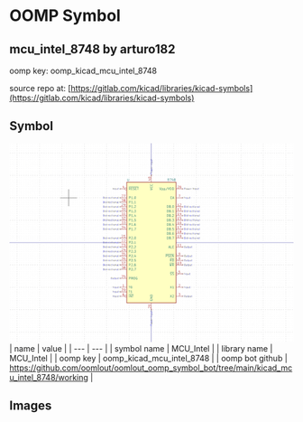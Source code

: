 # OOMP Symbol  
## mcu_intel_8748  by arturo182  
  
oomp key: oomp_kicad_mcu_intel_8748  
  
source repo at: [https://gitlab.com/kicad/libraries/kicad-symbols](https://gitlab.com/kicad/libraries/kicad-symbols)  
## Symbol  
  
[![working.png](working_600.png)](working.png)  
| name | value | 
| --- | --- | 
| symbol name | MCU_Intel | 
| library name | MCU_Intel | 
| oomp key | oomp_kicad_mcu_intel_8748 | 
| oomp bot github | https://github.com/oomlout/oomlout_oomp_symbol_bot/tree/main/kicad_mcu_intel_8748/working | 
## Images  

